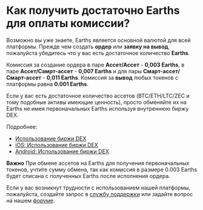 # Как получить достаточно Earths для оплаты комиссии?

Возможно вы уже знаете, Earths является основной валютой для всей платформы. Прежде чем создать **ордер** или **заявку на вывод**, пожалуйста убедитесь что у вас есть достаточное количество **Earths**.

Комиссия за создание ордера в паре **Ассет/Ассет** - **0,003 Earths**, в паре **Ассет/Самрт-ассет** - **0,007 Earths** и для пары **Смарт-ассет/Смарт-ассет** - **0,011 Earths**. Комиссия за **вывод** любых токенов с платформы равна **0.001 Earths**.

Если у вас есть достаточное количество ассетов (BTC/ETH/LTC/ZEC и тому подобные активы имеющие ценность), просто обменяйте их на Earths не имея первоначальных Earths используя внутреннюю биржу DEX.

Подробнее:

* [Использование биржи DEX](/earths-client/earths-dex/start-trading-on-the-earths-dex.md)
* [iOS: Использование биржи DEX](/earths-client/mobile-apps/iOS/earths-dex/start-trading-on-the-earths-dex.md)
* [Android: Использование биржи DEX](/earths-client/mobile-apps/android/earths-dex/start-trading-on-the-earths-dex.md)

**Важно** При обмене ассетов на Earths для получения первоначальных токенов, учтите сумму обмена, так как комиссия в размере 0.003 Earths будет списана с полученных Earths после исполнения ордера.

Если у вас возникнут трудности с использованием нашей платформы, пожалуйста, создайте запрос в [службу поддержки](https://support.earths.ga/) или задайте вопрос на нашем [форуме](https://forum.earths.ga/).
